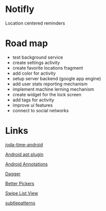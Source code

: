 Notifly
=======
Location centered reminders

Road map
========

* test background service 
* create settings activity
* create favorite locations fragment
* add color for activity
* setup server backend (google app engine)
* add user stats reporting mechanism
* implement machine lerning mechanism
* create widget for the lock screen
* add tags for activity
* improve ui features
* connect to social networks

Links
=====

[joda-time-android](https://github.com/dlew/joda-time-android)

[Android apt plugin](https://bitbucket.org/hvisser/android-apt)

[Android Annotations](https://github.com/excilys/androidannotations)

[Dagger](http://square.github.io/dagger/)

[Better Pickers](https://github.com/derekbrameyer/android-betterpickers)

[Swipe List View](https://github.com/47deg/android-swipelistview)

[subtlepatterns](http://subtlepatterns.com)

